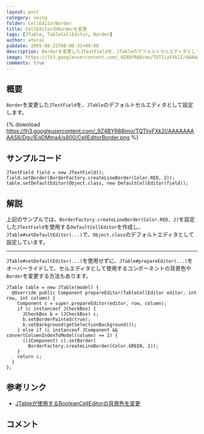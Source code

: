 ```yaml
---
layout: post
category: swing
folder: CellEditorBorder
title: CellEditorのBorderを変更
tags: [JTable, TableCellEditor, Border]
author: aterai
pubdate: 2005-08-22T08:08:31+09:00
description: Borderを変更したJTextFieldを、JTableのデフォルトセルエディタとして設定します。
image: https://lh3.googleusercontent.com/_9Z4BYR88imo/TQTIiyFXk2I/AAAAAAAAAS8/Dgu1EqDMma4/s800/CellEditorBorder.png
comments: true
---
```

## 概要
`Border`を変更した`JTextField`を、`JTable`のデフォルトセルエディタとして設定します。

{% download https://lh3.googleusercontent.com/_9Z4BYR88imo/TQTIiyFXk2I/AAAAAAAAAS8/Dgu1EqDMma4/s800/CellEditorBorder.png %}

## サンプルコード
<pre class="prettyprint"><code>JTextField field = new JTextField();
field.setBorder(BorderFactory.createLineBorder(Color.RED, 2));
table.setDefaultEditor(Object.class, new DefaultCellEditor(field));
</code></pre>

## 解説
上記のサンプルでは、`BorderFactory.createLineBorder(Color.RED, 2)`を設定した`JTextField`を使用する`DefaultCellEditor`を作成し、`JTable#setDefaultEditor(...)`で、`Object.class`のデフォルトエディタとして設定しています。

- - - -
`JTable#setDefaultEditor(...)`を使用せずに、`JTable#prepareEditor(...)`をオーバーライドして、セルエディタとして使用するコンポーネントの背景色や`Border`を変更する方法もあります。

<pre class="prettyprint"><code>JTable table = new JTable(model) {
  @Override public Component prepareEditor(TableCellEditor editor, int row, int column) {
    Component c = super.prepareEditor(editor, row, column);
    if (c instanceof JCheckBox) {
      JCheckBox b = (JCheckBox) c;
      b.setBorderPainted(true);
      b.setBackground(getSelectionBackground());
    } else if (c instanceof JComponent &amp;&amp; convertColumnIndexToModel(column) == 1) {
      ((JComponent) c).setBorder(
        BorderFactory.createLineBorder(Color.GREEN, 2));
    }
    return c;
  }
};
</code></pre>

## 参考リンク
- [JTableが使用するBooleanCellEditorの背景色を変更](http://ateraimemo.com/Swing/BooleanCellEditor.html)

<!-- dummy comment line for breaking list -->

## コメント
